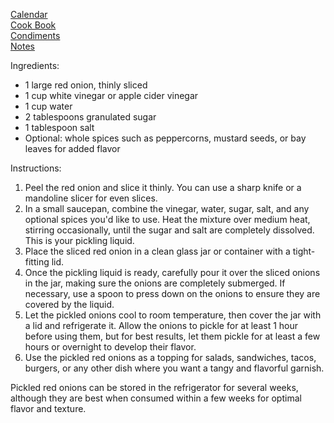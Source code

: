 [Calendar](https://github.com/vmsmith/EDT/blob/master/calendar.md)     
[Cook Book](https://github.com/vmsmith/CookBook/blob/master/README.md)       
[Condiments](https://github.com/vmsmith/CookBook/blob/master/condiments.md)       
[Notes](https://github.com/vmsmith/CookBook/blob/master/notes.md)     






Ingredients:
- 1 large red onion, thinly sliced
- 1 cup white vinegar or apple cider vinegar
- 1 cup water
- 2 tablespoons granulated sugar
- 1 tablespoon salt
- Optional: whole spices such as peppercorns, mustard seeds, or bay leaves for added flavor

Instructions:
1. Peel the red onion and slice it thinly. You can use a sharp knife or a mandoline slicer for even slices.
2. In a small saucepan, combine the vinegar, water, sugar, salt, and any optional spices you'd like to use. Heat the mixture over medium heat, stirring occasionally, until the sugar and salt are completely dissolved. This is your pickling liquid.
3. Place the sliced red onion in a clean glass jar or container with a tight-fitting lid.
4. Once the pickling liquid is ready, carefully pour it over the sliced onions in the jar, making sure the onions are completely submerged. If necessary, use a spoon to press down on the onions to ensure they are covered by the liquid.
5. Let the pickled onions cool to room temperature, then cover the jar with a lid and refrigerate it. Allow the onions to pickle for at least 1 hour before using them, but for best results, let them pickle for at least a few hours or overnight to develop their flavor.
6. Use the pickled red onions as a topping for salads, sandwiches, tacos, burgers, or any other dish where you want a tangy and flavorful garnish.

Pickled red onions can be stored in the refrigerator for several weeks, although they are best when consumed within a few weeks for optimal flavor and texture.
